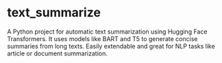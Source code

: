 # text_summarize
A Python project for automatic text summarization using Hugging Face Transformers. It uses models like BART and T5 to generate concise summaries from long texts. Easily extendable and great for NLP tasks like article or document summarization.
